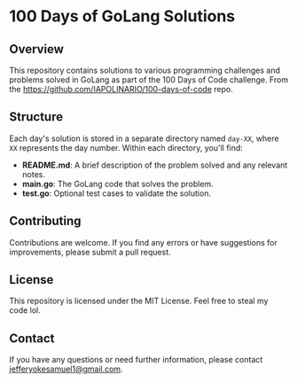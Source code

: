 # 100 Days of GoLang Solutions

## Overview

This repository contains solutions to various programming challenges and problems solved in GoLang as part of the 100 Days of Code challenge. From the https://github.com/IAPOLINARIO/100-days-of-code repo. 

## Structure

Each day's solution is stored in a separate directory named `day-XX`, where `XX` represents the day number. Within each directory, you'll find:

- **README.md**: A brief description of the problem solved and any relevant notes.
- **main.go**: The GoLang code that solves the problem.
- **test.go**: Optional test cases to validate the solution.


## Contributing

Contributions are welcome. If you find any errors or have suggestions for improvements, please submit a pull request.

## License

This repository is licensed under the MIT License. Feel free to steal my code lol.

## Contact

If you have any questions or need further information, please contact [jefferyokesamuel1@gmail.com](mailto:your-email@example.com).